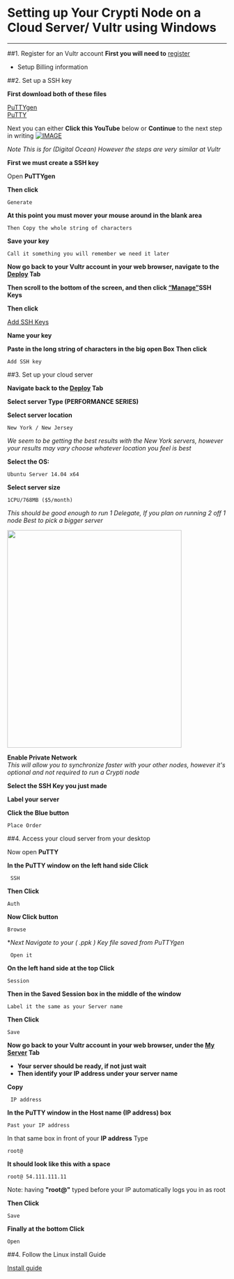 # Setting up Your Crypti Node on a  Cloud Server/ Vultr using  Windows

----------

##1. Register for an Vultr account 
**First you will need to** [register](https://www.vultr.com/)  

  - Setup Billing information

##2. Set up a SSH key

**First download both of these files**

 [PuTTYgen](http://the.earth.li/~sgtatham/putty/latest/x86/puttygen.exe)   
 [PuTTY ](http://the.earth.li/~sgtatham/putty/latest/x86/putty.exe)  

Next you can either **Click this YouTube** below or **Continue** to the next step in writing
[![IMAGE](http://img.youtube.com/vi/ZL5i76iOvXQ/0.jpg)](http://www.youtube.com/watch?v=ZL5i76iOvXQ)

*Note This is for (Digital Ocean) However the steps are very similar at Vultr*

**First we must create a SSH key**

Open **PuTTYgen**

**Then click**

    Generate

**At this point you must mover your mouse around in the blank area**

    Then Copy the whole string of characters

**Save your key**

    Call it something you will remember we need it later

**Now go back to your Vultr account in your web browser, navigate to the [Deploy](https://my.vultr.com/deploy/) Tab**

**Then scroll to the bottom of the screen, and then click [“Manage”](https://my.vultr.com/sshkeys/)SSH Keys**

**Then click**

[Add SSH Keys](https://my.vultr.com/sshkeys/manage.php?SSHKEYID=new)

**Name your key**

**Paste in the long string of characters in the big open Box**
**Then click**

    Add SSH key

##3. Set up your cloud server    

**Navigate back to the [Deploy](https://my.vultr.com/deploy/) Tab**

**Select server Type (PERFORMANCE SERIES)**

**Select server location** 

    New York / New Jersey 
*We seem to be getting the best results with the New York servers, however your results may vary choose whatever location you feel is best*

**Select the OS:** 

    Ubuntu Server 14.04 x64

**Select server size** 

    1CPU/768MB ($5/month) 
*This should be good enough to run 1 Delegate, If you plan on running 2 off 1 node Best to pick a bigger server* 

 <a href="url"><img src="http://i.imgur.com/W976hQs.png" align="center" height="500" width="400" ></a>

 **Enable Private Network**   
*This will allow you to synchronize faster with your other nodes, however it's optional and not required to run a Crypti node*

 **Select the SSH Key you just made**

**Label your server**
     
**Click the Blue button**

	Place Order



##4. Access your cloud server from your desktop

Now open **PuTTY**

**In the PuTTY window on the left hand side Click**
   

     SSH
**Then Click** 

    Auth
**Now Click button**

    Browse
**Next Navigate to your ( *.ppk ) Key file saved from PuTTYgen**

     Open it
**On the left hand side at the top Click**

    Session
**Then in the Saved Session box in the middle of the window**

    Label it the same as your Server name
**Then Click**

    Save
**Now go back to your Vultr account in your web browser, under the [My Server](https://my.vultr.com/index.php) Tab**

 - **Your server should be ready, if not just wait**
 - **Then identify your IP address under your server name**

**Copy** 

     IP address


**In the PuTTY window in the Host name (IP address) box**

    Past your IP address

In that same box in front of your **IP address** Type 

    root@
**It should look like this with a space**

    root@ 54.111.111.11
Note: having **"root@"** typed before your IP automatically logs you in as root

**Then Click**

    Save

**Finally at the bottom Click** 

    Open

##4. Follow the Linux install Guide

[Install guide](https://github.com/crypti/crypti-docs/blob/master/install.md)
